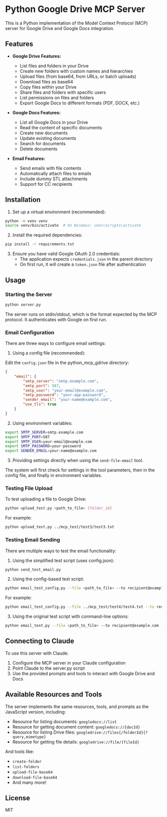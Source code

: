# Python Google Drive MCP Server

This is a Python implementation of the Model Context Protocol (MCP) server for Google Drive and Google Docs integration.

## Features

- **Google Drive Features:**
  - List files and folders in your Drive
  - Create new folders with custom names and hierarchies
  - Upload files (from base64, from URLs, or batch uploads)
  - Download files as base64
  - Copy files within your Drive
  - Share files and folders with specific users
  - List permissions on files and folders
  - Export Google Docs to different formats (PDF, DOCX, etc.)

- **Google Docs Features:**
  - List all Google Docs in your Drive
  - Read the content of specific documents
  - Create new documents
  - Update existing documents
  - Search for documents
  - Delete documents
  
- **Email Features:**
  - Send emails with file contents
  - Automatically attach files to emails
  - Include dummy STL attachments
  - Support for CC recipients

## Installation

1. Set up a virtual environment (recommended):

```bash
python -m venv venv
source venv/bin/activate  # On Windows: venv\Scripts\activate
```

2. Install the required dependencies:

```bash
pip install -r requirements.txt
```

3. Ensure you have valid Google OAuth 2.0 credentials:
   - The application expects `credentials.json` in the parent directory
   - On first run, it will create a `token.json` file after authentication

## Usage

### Starting the Server

```bash
python server.py
```

The server runs on stdin/stdout, which is the format expected by the MCP protocol. It authenticates with Google on first run.

### Email Configuration

There are three ways to configure email settings:

1. Using a config file (recommended):

Edit the `config.json` file in the python_mcp_gdrive directory:

```json
{
    "email": {
        "smtp_server": "smtp.example.com",
        "smtp_port": 587,
        "smtp_user": "your-email@example.com",
        "smtp_password": "your-app-password",
        "sender_email": "your-name@example.com",
        "use_tls": true
    }
}
```

2. Using environment variables:

```bash
export SMTP_SERVER=smtp.example.com
export SMTP_PORT=587
export SMTP_USER=your-email@example.com
export SMTP_PASSWORD=your-password
export SENDER_EMAIL=your-name@example.com
```

3. Providing settings directly when using the `send-file-email` tool.

The system will first check for settings in the tool parameters, then in the config file, and finally in environment variables.

### Testing File Upload

To test uploading a file to Google Drive:

```bash
python upload_test.py <path_to_file> [folder_id]
```

For example:

```bash
python upload_test.py ../mcp_test/test3/test3.txt
```

### Testing Email Sending

There are multiple ways to test the email functionality:

1. Using the simplified test script (uses config.json):

```bash
python send_test_email.py
```

2. Using the config-based test script:

```bash
python email_test_config.py --file <path_to_file> --to recipient@example.com [options]
```

For example:

```bash
python email_test_config.py --file ../mcp_test/test4/test4.txt --to recipient@example.com --subject "Test Email"
```

3. Using the original test script with command-line options:

```bash
python email_test.py --file <path_to_file> --to recipient@example.com --server smtp.example.com --port 587 --user your-email@example.com --password "your-password" [other options]
```

## Connecting to Claude

To use this server with Claude:

1. Configure the MCP server in your Claude configuration
2. Point Claude to the server.py script
3. Use the provided prompts and tools to interact with Google Drive and Docs

## Available Resources and Tools

The server implements the same resources, tools, and prompts as the JavaScript version, including:

- Resource for listing documents: `googledocs://list`
- Resource for getting document content: `googledocs://{docId}`
- Resource for listing Drive files: `googledrive://files{/folderId}{?query,mimetype}`
- Resource for getting file details: `googledrive://file/{fileId}`

And tools like:
- `create-folder`
- `list-folders`
- `upload-file-base64`
- `download-file-base64`
- And many more!

## License

MIT